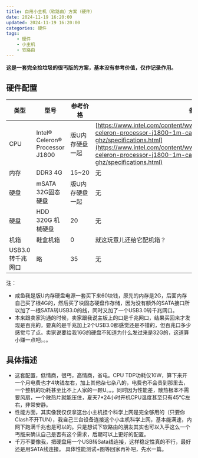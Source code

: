 ```yaml
---
title: 自用小主机（软路由）方案（硬件）
date: 2024-11-19 16:20:00
updated: 2024-11-19 16:20:00
categories: 硬件
tags:
    - 硬件
    - 小主机
    - 软路由
---
```

**这是一套完全捡垃圾的很丐版的方案，基本没有参考价值，仅作记录作用。**  
## 硬件配置
|类型|型号|参考价格|备注|
| ------------ | ------------ | ------------ | ------------ |
|CPU|Intel® Celeron® Processor J1800|版U内存硬盘一起|[https://www.intel.com/content/www/us/en/products/sku/78866/intel-celeron-processor-j1800-1m-cache-up-to-2-58-ghz/specifications.html](https://www.intel.com/content/www/us/en/products/sku/78866/intel-celeron-processor-j1800-1m-cache-up-to-2-58-ghz/specifications.html)|
|内存|DDR3 4G|15~20|无|
|硬盘|mSATA 32G固态硬盘|版U内存硬盘一起|无|
|硬盘|HDD 320G 机械硬盘|20|无|
|机箱|鞋盒机箱|0|就这玩意儿还给它配机箱？|
|USB3.0转千兆网口|略|35|无|

注：
- 咸鱼我是版U内存硬盘电源一套买下来60块钱，原先的内存是2G，后面内存自己买了根4G的，然后买了块固态硬盘作存储，因为没有额外的SATA接口所以加了一根SATA转USB3.0的线，同时又加了一个USB3.0转千兆网口。  
- 本来跟卖家沟通的时候，卖家跟我说主板上的口是千兆网口，结果买回来才发现是百兆的，要真的是千兆加上2个USB3.0那感觉还是不错的，但百兆口多少感觉亏了点。卖家说要给我16G的硬盘不知道为什么发过来是32G的，这道算小赚一点吧。。。

## 具体描述
- 这套配置，低情商，很丐，高情商，省电。CPU TDP功耗仅10W，算下来开一个月电费也才4块钱左右，加上其他杂七杂八的，电费也不会贵到那里去，一个整机的功耗甚至比不上人家的一颗U。。。同时因为性能差，散热根本不需要风扇，一个散热片就能压住，夏天7*24小时开机CPU温度甚至只有45℃左右，非常安静。
- 性能方面，其实像我仅仅拿这台小主机挂个科学上网是完全够用的（只要你Clash不开TUN），我自己三台设备连接这个小主机科学上网，基本能满速，内网下跑满千兆也是可以的。只是想试下软路由的朋友其实也可以入手这么一个丐版来确认自己是否有这个需求，后期可以上更好的配置。
- 千万不要像我，把硬盘用一个USB转Sata线连接，这样稳定性真的不行，最好还是用SATA线连接。
具体性能测试+图等回家再补吧，先水一篇。
